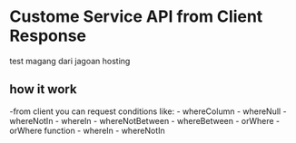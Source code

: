 # Custome Service API from Client Response
test magang dari jagoan hosting

## how it work
-from client
   you can request conditions like:
            - whereColumn
            - whereNull
            - whereNotIn
            - whereIn
            - whereNotBetween
            - whereBetween
            - orWhere 
            - orWhere function
                -   whereIn
                -   whereNotIn
